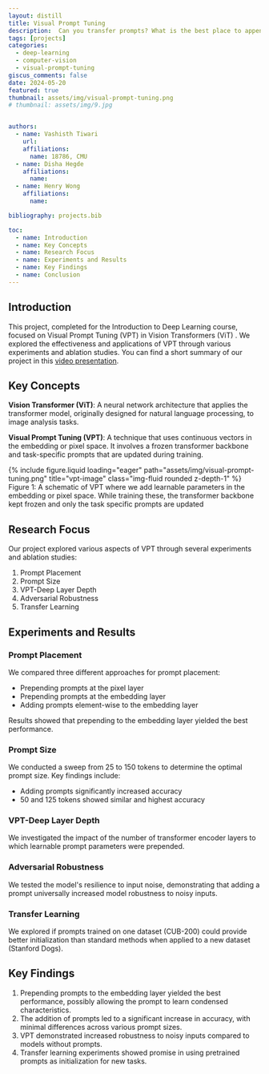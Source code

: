 ```yaml
---
layout: distill
title: Visual Prompt Tuning
description:  Can you transfer prompts? What is the best place to append prompts? Do they increase the adversarial robustness? Find out here :) 
tags: [projects]
categories:
  - deep-learning
  - computer-vision
  - visual-prompt-tuning
giscus_comments: false
date: 2024-05-20
featured: true
thumbnail: assets/img/visual-prompt-tuning.png
# thumbnail: assets/img/9.jpg


authors:
  - name: Vashisth Tiwari
    url: 
    affiliations:
      name: 18786, CMU
  - name: Disha Hegde
    affiliations:
      name: 
  - name: Henry Wong
    affiliations:
      name: 

bibliography: projects.bib

toc:
  - name: Introduction
  - name: Key Concepts
  - name: Research Focus
  - name: Experiments and Results
  - name: Key Findings
  - name: Conclusion
---
```


## Introduction

This project, completed for the Introduction to Deep Learning course, focused on Visual Prompt Tuning (VPT) in Vision Transformers (ViT) <d-cite key="jia2022visualprompttuning"></d-cite>. We explored the effectiveness and applications of VPT through various experiments and ablation studies. You can find a short summary of our project in this [video presentation](https://youtu.be/dUh8MXHKvNE?si=efeuhlRyoUFlVIlB).

## Key Concepts

**Vision Transformer (ViT)**: A neural network architecture that applies the transformer model, originally designed for natural language processing, to image analysis tasks.

**Visual Prompt Tuning (VPT)**: A technique that uses continuous vectors in the embedding or pixel space. It involves a frozen transformer backbone and task-specific prompts that are updated during training.

<div class="row">
    <div class="col-sm mt-3 mt-md-0">
        {% include figure.liquid loading="eager" path="assets/img/visual-prompt-tuning.png" title="vpt-image" class="img-fluid rounded z-depth-1" %}
    </div>
</div>
<div class="caption">
<stong>Figure 1:</stong> A schematic of VPT where we add learnable parameters in the embedding or pixel space. While training these, the transformer backbone kept frozen and only the task specific prompts are updated <d-cite key="jia2022visualprompttuning"></d-cite>
</div>


## Research Focus

Our project explored various aspects of VPT through several experiments and ablation studies:

1. Prompt Placement
2. Prompt Size
3. VPT-Deep Layer Depth
4. Adversarial Robustness
5. Transfer Learning

## Experiments and Results

### Prompt Placement

We compared three different approaches for prompt placement:
- Prepending prompts at the pixel layer
- Prepending prompts at the embedding layer
- Adding prompts element-wise to the embedding layer

Results showed that prepending to the embedding layer yielded the best performance.

### Prompt Size

We conducted a sweep from 25 to 150 tokens to determine the optimal prompt size. Key findings include:
- Adding prompts significantly increased accuracy
- 50 and 125 tokens showed similar and highest accuracy

### VPT-Deep Layer Depth

We investigated the impact of the number of transformer encoder layers to which learnable prompt parameters were prepended.

### Adversarial Robustness

We tested the model's resilience to input noise, demonstrating that adding a prompt universally increased model robustness to noisy inputs.

### Transfer Learning

We explored if prompts trained on one dataset (CUB-200) could provide better initialization than standard methods when applied to a new dataset (Stanford Dogs).

## Key Findings

1. Prepending prompts to the embedding layer yielded the best performance, possibly allowing the prompt to learn condensed characteristics.
2. The addition of prompts led to a significant increase in accuracy, with minimal differences across various prompt sizes.
3. VPT demonstrated increased robustness to noisy inputs compared to models without prompts.
4. Transfer learning experiments showed promise in using pretrained prompts as initialization for new tasks.